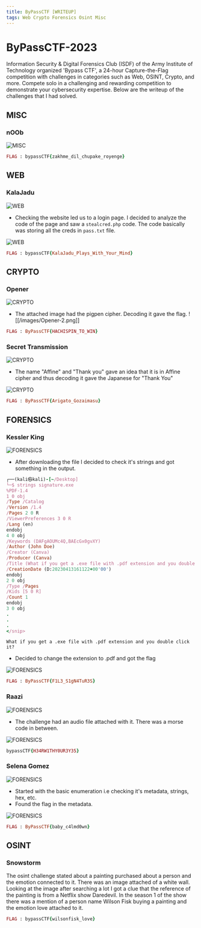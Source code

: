 ```yaml
---
title: ByPassCTF [WRITEUP]
tags: Web Crypto Forensics Osint Misc
---
```

# ByPassCTF-2023

Information Security & Digital Forensics Club (ISDF) of the Army Institute of Technology organized 'Bypass CTF', a 24-hour Capture-the-Flag competition with challenges in categories such as Web, OSINT, Crypto, and more. Compete solo in a challenging and rewarding competition to demonstrate your cybersecurity expertise. Below are the writeup of the challenges that I had solved.

## MISC
### nOOb
![MISC](images/Misc-1.png)

```ruby
FLAG : bypassCTF{zakhme_dil_chupake_royenge}
```

## WEB
### KalaJadu
![WEB](images/Web-1.png)

- Checking the website led us to a login page. I decided to analyze the code of the page and saw a  `stealcred.php` code. The code basically was storing all the creds in `pass.txt` file. 

![WEB](images/Web-2.png)

```ruby
FLAG : bypassCTF{KalaJadu_Plays_With_Your_Mind}
```


## CRYPTO
### Opener
![CRYPTO](images/Opener-1.png)

- The attached image had the pigpen cipher. Decoding it gave the flag.
![[/images/Opener-2.png]]

```ruby
FLAG : ByPassCTF{HACHISPIN_TO_WIN}
```


### Secret Transmission
![CRYPTO](images/Secret-1.png)

- The name "Affine" and "Thank you" gave an idea that it is in Affine cipher and thus decoding it gave the Japanese for "Thank You"

![CRYPTO](images/Secret-2.png)

```ruby
FLAG : ByPassCTF{Arigato_Gozaimasu}
```


## FORENSICS
### Kessler King
![FORENSICS](images/Kessler-1.png)

- After downloading the file I decided to check it's strings and got something in the output.

```ruby
┌──(kali㉿kali)-[~/Desktop]
└─$ strings signature.exe 
%PDF-1.4
1 0 obj
/Type /Catalog
/Version /1.4
/Pages 2 0 R
/ViewerPreferences 3 0 R
/Lang (en)
endobj
4 0 obj
/Keywords (DAFgAOUMc4Q,BAEcGx0gvXY)
/Author (John Doe)
/Creator (Canva)
/Producer (Canva)
/Title (What if you get a .exe file with .pdf extension and you double click it?)
/CreationDate (D:20230413161122+00'00')
endobj
2 0 obj
/Type /Pages
/Kids [5 0 R]
/Count 1
endobj
3 0 obj
.
.
.
</snip>
```

`What if you get a .exe file with .pdf extension and you double click it?`
- Decided to change the extension to .pdf and got the flag

![FORENSICS](images/Kessler-2.png)

```ruby
FLAG : ByPassCTF{F1L3_S1gN4TuR3S}
```


### Raazi
![FORENSICS](images/Raazi-1.png)

- The challenge had an audio file attached with it. There was a morse code in between.

![FORENSICS](images/Raazi-2.png)

```ruby
bypassCTF{H34RW1THY0UR3Y35}
```


### Selena Gomez
![FORENSICS](images/Selena-1.png)

- Started with the basic enumeration i.e checking it's metadata, strings, hex, etc. 
- Found the flag in the metadata.

![FORENSICS](images/Selena-2.png)


```ruby
FLAG : ByPassCTF{baby_c4lmd0wn}
```


## OSINT
### Snowstorm
The osint challenge stated about a painting purchased about a person and the emotion connected to it. There was an image attached of a white wall. Looking at the image after searching a lot I got a clue that the reference of the painting is from a Netflix show Daredevil. In the season 1 of the show there was a mention of a person name Wilson Fisk buying a painting and the emotion love attached to it.

```ruby
FLAG : bypassCTF{wilsonfisk_love}
```
